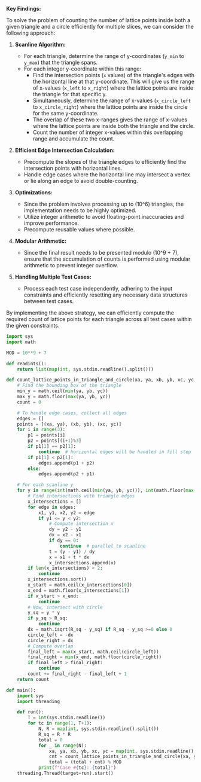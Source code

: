 **Key Findings:**

To solve the problem of counting the number of lattice points inside both a given triangle and a circle efficiently for multiple slices, we can consider the following approach:

1. **Scanline Algorithm:**
   - For each triangle, determine the range of y-coordinates (`y_min` to `y_max`) that the triangle spans.
   - For each integer y-coordinate within this range:
     - Find the intersection points (`x` values) of the triangle's edges with the horizontal line at that y-coordinate. This will give us the range of x-values (`x_left` to `x_right`) where the lattice points are inside the triangle for that specific y.
     - Simultaneously, determine the range of x-values (`x_circle_left` to `x_circle_right`) where the lattice points are inside the circle for the same y-coordinate.
     - The overlap of these two x-ranges gives the range of x-values where the lattice points are inside both the triangle and the circle.
     - Count the number of integer x-values within this overlapping range and accumulate the count.

2. **Efficient Edge Intersection Calculation:**
   - Precompute the slopes of the triangle edges to efficiently find the intersection points with horizontal lines.
   - Handle edge cases where the horizontal line may intersect a vertex or lie along an edge to avoid double-counting.

3. **Optimizations:**
   - Since the problem involves processing up to \(10^6\) triangles, the implementation needs to be highly optimized.
   - Utilize integer arithmetic to avoid floating-point inaccuracies and improve performance.
   - Precompute reusable values where possible.

4. **Modular Arithmetic:**
   - Since the final result needs to be presented modulo \(10^9 + 7\), ensure that the accumulation of counts is performed using modular arithmetic to prevent integer overflow.

5. **Handling Multiple Test Cases:**
   - Process each test case independently, adhering to the input constraints and efficiently resetting any necessary data structures between test cases.

By implementing the above strategy, we can efficiently compute the required count of lattice points for each triangle across all test cases within the given constraints.

```python
import sys
import math

MOD = 10**9 + 7

def readints():
    return list(map(int, sys.stdin.readline().split()))

def count_lattice_points_in_triangle_and_circle(xa, ya, xb, yb, xc, yc, R_sq):
    # Find the bounding box of the triangle
    min_y = math.ceil(min(ya, yb, yc))
    max_y = math.floor(max(ya, yb, yc))
    count = 0

    # To handle edge cases, collect all edges
    edges = []
    points = [(xa, ya), (xb, yb), (xc, yc)]
    for i in range(3):
        p1 = points[i]
        p2 = points[(i+1)%3]
        if p1[1] == p2[1]:
            continue  # horizontal edges will be handled in fill step
        if p1[1] < p2[1]:
            edges.append(p1 + p2)
        else:
            edges.append(p2 + p1)

    # For each scanline y
    for y in range(int(math.ceil(min(ya, yb, yc))), int(math.floor(max(ya, yb, yc))) + 1):
        # Find intersections with triangle edges
        x_intersections = []
        for edge in edges:
            x1, y1, x2, y2 = edge
            if y1 <= y < y2:
                # Compute intersection x
                dy = y2 - y1
                dx = x2 - x1
                if dy == 0:
                    continue  # parallel to scanline
                t = (y - y1) / dy
                x = x1 + t * dx
                x_intersections.append(x)
        if len(x_intersections) < 2:
            continue
        x_intersections.sort()
        x_start = math.ceil(x_intersections[0])
        x_end = math.floor(x_intersections[1])
        if x_start > x_end:
            continue
        # Now, intersect with circle
        y_sq = y * y
        if y_sq > R_sq:
            continue
        dx = math.isqrt(R_sq - y_sq) if R_sq - y_sq >=0 else 0
        circle_left = -dx
        circle_right = dx
        # Compute overlap
        final_left = max(x_start, math.ceil(circle_left))
        final_right = min(x_end, math.floor(circle_right))
        if final_left > final_right:
            continue
        count += final_right - final_left + 1
    return count

def main():
    import sys
    import threading

    def run():
        T = int(sys.stdin.readline())
        for tc in range(1, T+1):
            N, R = map(int, sys.stdin.readline().split())
            R_sq = R * R
            total = 0
            for _ in range(N):
                xa, ya, xb, yb, xc, yc = map(int, sys.stdin.readline().split())
                cnt = count_lattice_points_in_triangle_and_circle(xa, ya, xb, yb, xc, yc, R_sq)
                total = (total + cnt) % MOD
            print(f"Case #{tc}: {total}")
    threading.Thread(target=run).start()
```